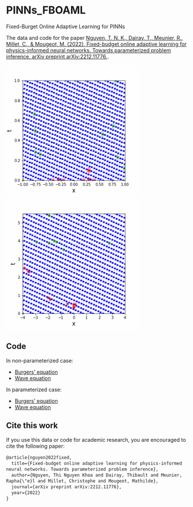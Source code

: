 # PINNs_FBOAML
Fixed-Burget Online Adaptive Learning for PINNs

The data and code for the paper [Nguyen, T. N. K., Dairay, T., Meunier, R., Millet, C., & Mougeot, M. (2022). Fixed-budget online adaptive learning for physics-informed neural networks. Towards parameterized problem inference. arXiv preprint arXiv:2212.11776.](https://arxiv.org/pdf/2212.11776.pdf).

![My Image](simple_animation_burgers.gif) ![My Image](simple_animation_wave.gif)

## Code
In non-parameterized case:
- [Burgers’ equation](example/non-parameterized/burgers)
- [Wave equation](example/non-parameterized/wave)

In parameterized case:
- [Burgers’ equation](example/parameterized/burgers)
- [Wave equation](example/parameterized/wave)

## Cite this work

If you use this data or code for academic research, you are encouraged to cite the following paper:

```
@article{nguyen2022fixed,
  title={Fixed-budget online adaptive learning for physics-informed neural networks. Towards parameterized problem inference},
  author={Nguyen, Thi Nguyen Khoa and Dairay, Thibault and Meunier, Rapha{\"e}l and Millet, Christophe and Mougeot, Mathilde},
  journal={arXiv preprint arXiv:2212.11776},
  year={2022}
}
```